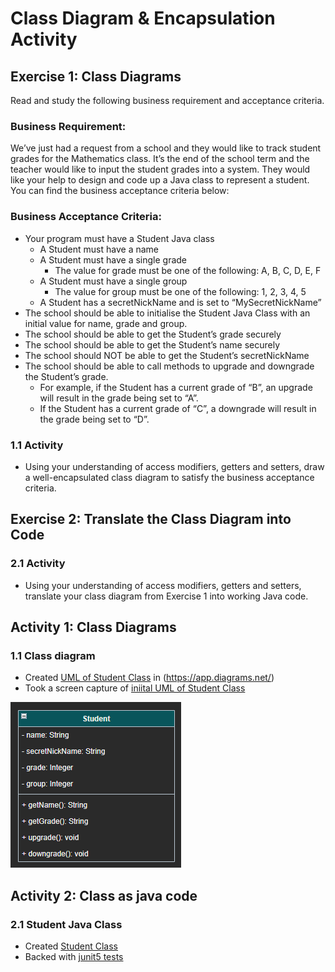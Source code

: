 # Class Diagram &amp; Encapsulation Activity

## Exercise 1: Class Diagrams 
Read and study the following business requirement and acceptance criteria. 

### Business Requirement: 
We’ve just had a request from a school and they would like to track student grades for the Mathematics class. 
It’s the end of the school term and  the teacher would like to input the student grades into a system. 
They would like your help to design and code up a Java class to represent a  student. 
You can find the business acceptance criteria below: 

### Business Acceptance Criteria: 
- Your program must have a Student Java class 
  - A Student must have a name 
  - A Student must have a single grade 
    - The value for grade must be one of the following: A, B, C, D, E, F 
  - A Student must have a single group 
    - The value for group must be one of the following: 1, 2, 3, 4, 5 
  - A Student has a secretNickName and is set to “MySecretNickName” 
- The school should be able to initialise the Student Java Class with an initial value for name, grade and group. 
- The school should be able to get the Student’s grade securely 
- The school should be able to get the Student’s name securely 
- The school should NOT be able to get the Student’s secretNickName 
- The school should be able to call methods to upgrade and downgrade the Student’s grade. 
  - For example, if the Student has a current grade of “B”, an upgrade will result in the grade being set to “A”. 
  - If the Student has a current grade of “C”, a downgrade will result in the grade being set to “D”. 

### 1.1 Activity
- Using your understanding of access modifiers, getters and setters, 
draw a well-encapsulated class diagram to satisfy the business  acceptance criteria. 

## Exercise 2: Translate the Class Diagram into Code 
### 2.1 Activity
- Using your understanding of access modifiers, getters and setters, translate your class diagram from Exercise 1 into working Java  code.

## Activity 1: Class Diagrams

### 1.1 Class diagram
- Created [UML of Student Class](docs/StudentClassUML.drawio) in (https://app.diagrams.net/)
- Took a screen capture of [iniital UML of Student Class](docs/betterVisualOfStudentClassUML.png)

![iniital UML of Student Class](docs/betterVisualOfStudentClassUML.png)

## Activity 2: Class as java code

### 2.1 Student Java Class
- Created [Student Class](src/main/java/Student.java)
- Backed with [junit5 tests](src/test/java/StudentTest.java)
